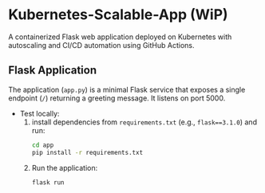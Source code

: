 # Kubernetes-Scalable-App (WiP)
A containerized Flask web application deployed on Kubernetes with autoscaling and CI/CD automation using GitHub Actions.

## Flask Application
The application (`app.py`) is a minimal Flask service that exposes a single endpoint (`/`) returning a greeting message. It listens on port 5000.  

- Test locally:
    1. install dependencies from `requirements.txt` (e.g., `flask==3.1.0`) and run:
        ```bash
        cd app
        pip install -r requirements.txt
        ```
    2. Run the application:
        ```bash
        flask run
        ```